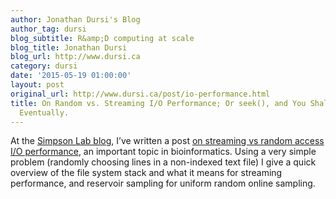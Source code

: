 ```yaml
---
author: Jonathan Dursi's Blog
author_tag: dursi
blog_subtitle: R&amp;D computing at scale
blog_title: Jonathan Dursi
blog_url: http://www.dursi.ca
category: dursi
date: '2015-05-19 01:00:00'
layout: post
original_url: http://www.dursi.ca/post/io-performance.html
title: On Random vs. Streaming I/O Performance; Or seek(), and You Shall Find ---
  Eventually.
---
```


<p>At the <a href="http://simpsonlab.github.io/blog/">Simpson Lab blog</a>, I’ve written a post
<a href="http://simpsonlab.github.io/2015/05/19/io-performance/">on streaming vs random access I/O performance</a>,
an important topic in bioinformatics. Using a very simple problem (randomly choosing lines in a 
non-indexed text file) I give a quick overview of the file system stack and what it means for
streaming performance, and reservoir sampling for uniform random online sampling.</p>